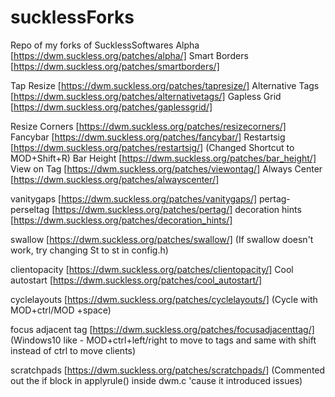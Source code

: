# sucklessForks
Repo of my forks of SucklessSoftwares
Alpha [https://dwm.suckless.org/patches/alpha/]
Smart Borders [https://dwm.suckless.org/patches/smartborders/]

Tap Resize [https://dwm.suckless.org/patches/tapresize/]
Alternative Tags [https://dwm.suckless.org/patches/alternativetags/]
Gapless Grid [https://dwm.suckless.org/patches/gaplessgrid/]

Resize Corners [https://dwm.suckless.org/patches/resizecorners/]
Fancybar [https://dwm.suckless.org/patches/fancybar/]
Restartsig [https://dwm.suckless.org/patches/restartsig/] (Changed Shortcut to MOD+Shift+R)
Bar Height [https://dwm.suckless.org/patches/bar_height/]
View on Tag [https://dwm.suckless.org/patches/viewontag/]
Always Center [https://dwm.suckless.org/patches/alwayscenter/]

vanitygaps [https://dwm.suckless.org/patches/vanitygaps/]
pertag-perseltag [https://dwm.suckless.org/patches/pertag/]
decoration hints [https://dwm.suckless.org/patches/decoration_hints/]

swallow [https://dwm.suckless.org/patches/swallow/]
(If swallow doesn't work, try changing St to st in config.h)

clientopacity [https://dwm.suckless.org/patches/clientopacity/]
Cool autostart [https://dwm.suckless.org/patches/cool_autostart/]

cyclelayouts [https://dwm.suckless.org/patches/cyclelayouts/]
(Cycle with MOD+ctrl/MOD +space)

focus adjacent tag [https://dwm.suckless.org/patches/focusadjacenttag/]
(Windows10 like - MOD+ctrl+left/right to move to tags and same with shift instead of ctrl to move clients)

scratchpads [https://dwm.suckless.org/patches/scratchpads/]
(Commented out the if block in applyrule() inside dwm.c 'cause it introduced issues)
